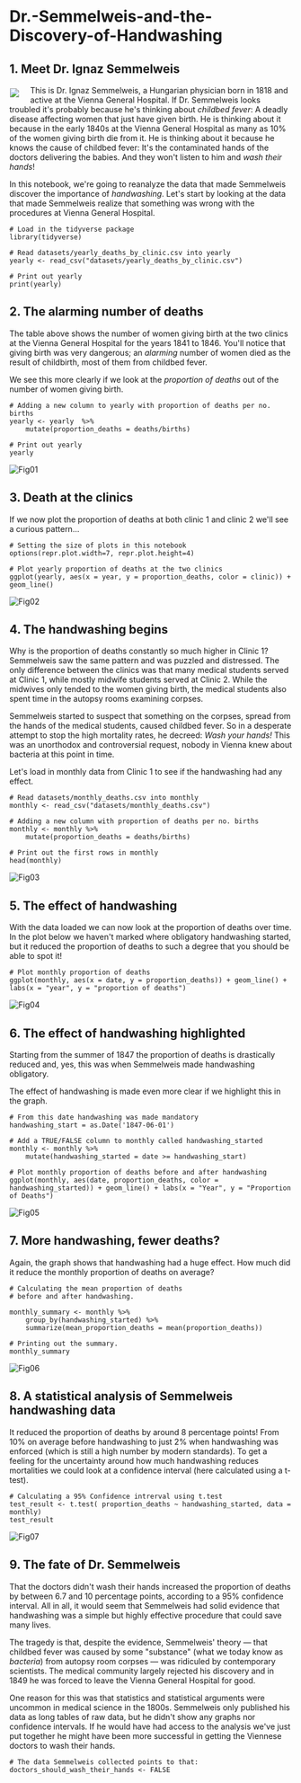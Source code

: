 # Dr.-Semmelweis-and-the-Discovery-of-Handwashing

## 1. Meet Dr. Ignaz Semmelweis
<p><img style="float: left;margin:5px 20px 5px 1px" src="https://upload.wikimedia.org/wikipedia/commons/c/c1/Borsos_%26_Doctor_Semmelweis_Ign%C3%A1c_cropped.jpg"></p>
<!--
<img style="float: left;margin:5px 20px 5px 1px" src="https://assets.datacamp.com/production/project_49/datasets/ignaz_semmelweis_1860.jpeg">
-->
<p>This is Dr. Ignaz Semmelweis, a Hungarian physician born in 1818 and active at the Vienna General Hospital. If Dr. Semmelweis looks troubled it's probably because he's thinking about <em>childbed fever</em>: A deadly disease affecting women that just have given birth. He is thinking about it because in the early 1840s at the Vienna General Hospital as many as 10% of the women giving birth die from it. He is thinking about it because he knows the cause of childbed fever: It's the contaminated hands of the doctors delivering the babies. And they won't listen to him and <em>wash their hands</em>!</p>
<p>In this notebook, we're going to reanalyze the data that made Semmelweis discover the importance of <em>handwashing</em>. Let's start by looking at the data that made Semmelweis realize that something was wrong with the procedures at Vienna General Hospital.

```
# Load in the tidyverse package
library(tidyverse)

# Read datasets/yearly_deaths_by_clinic.csv into yearly
yearly <- read_csv("datasets/yearly_deaths_by_clinic.csv")

# Print out yearly
print(yearly)
```

## 2. The alarming number of deaths
<p>The table above shows the number of women giving birth at the two clinics at the Vienna General Hospital for the years 1841 to 1846. You'll notice that giving birth was very dangerous; an <em>alarming</em> number of women died as the result of childbirth, most of them from childbed fever.</p>
<p>We see this more clearly if we look at the <em>proportion of deaths</em> out of the number of women giving birth. </p>

```
# Adding a new column to yearly with proportion of deaths per no. births
yearly <- yearly  %>% 
    mutate(proportion_deaths = deaths/births)

# Print out yearly
yearly
```

![Fig01](https://github.com/psungg/Dr.-Semmelweis-and-the-Discovery-of-Handwashing/blob/main/Images/Fig01.png)

## 3. Death at the clinics
<p>If we now plot the proportion of deaths at both clinic 1 and clinic 2  we'll see a curious pattern…</p>

```
# Setting the size of plots in this notebook
options(repr.plot.width=7, repr.plot.height=4)

# Plot yearly proportion of deaths at the two clinics
ggplot(yearly, aes(x = year, y = proportion_deaths, color = clinic)) + geom_line()
```

![Fig02](https://github.com/psungg/Dr.-Semmelweis-and-the-Discovery-of-Handwashing/blob/main/Images/Fig02.png)

## 4. The handwashing begins
<p>Why is the proportion of deaths constantly so much higher in Clinic 1? Semmelweis saw the same pattern and was puzzled and distressed. The only difference between the clinics was that many medical students served at Clinic 1, while mostly midwife students served at Clinic 2. While the midwives only tended to the women giving birth, the medical students also spent time in the autopsy rooms examining corpses. </p>
<p>Semmelweis started to suspect that something on the corpses, spread from the hands of the medical students, caused childbed fever. So in a desperate attempt to stop the high mortality rates, he decreed: <em>Wash your hands!</em> This was an unorthodox and controversial request, nobody in Vienna knew about bacteria at this point in time. </p>
<p>Let's load in monthly data from Clinic 1 to see if the handwashing had any effect.</p>

```
# Read datasets/monthly_deaths.csv into monthly
monthly <- read_csv("datasets/monthly_deaths.csv")

# Adding a new column with proportion of deaths per no. births
monthly <- monthly %>% 
    mutate(proportion_deaths = deaths/births)

# Print out the first rows in monthly
head(monthly)
```

![Fig03](https://github.com/psungg/Dr.-Semmelweis-and-the-Discovery-of-Handwashing/blob/main/Images/Fig03.png)

## 5. The effect of handwashing
<p>With the data loaded we can now look at the proportion of deaths over time. In the plot below we haven't marked where obligatory handwashing started, but it reduced the proportion of deaths to such a degree that you should be able to spot it!</p>

```
# Plot monthly proportion of deaths
ggplot(monthly, aes(x = date, y = proportion_deaths)) + geom_line() + labs(x = "year", y = "proportion of deaths")
```

![Fig04](https://github.com/psungg/Dr.-Semmelweis-and-the-Discovery-of-Handwashing/blob/main/Images/Fig04.png)

## 6. The effect of handwashing highlighted
<p>Starting from the summer of 1847 the proportion of deaths is drastically reduced and, yes, this was when Semmelweis made handwashing obligatory. </p>
<p>The effect of handwashing is made even more clear if we highlight this in the graph.</p>

```
# From this date handwashing was made mandatory
handwashing_start = as.Date('1847-06-01')

# Add a TRUE/FALSE column to monthly called handwashing_started
monthly <- monthly %>% 
    mutate(handwashing_started = date >= handwashing_start)

# Plot monthly proportion of deaths before and after handwashing
ggplot(monthly, aes(date, proportion_deaths, color = handwashing_started)) + geom_line() + labs(x = "Year", y = "Proportion of Deaths")
```

![Fig05](https://github.com/psungg/Dr.-Semmelweis-and-the-Discovery-of-Handwashing/blob/main/Images/Fig05.png)

## 7. More handwashing, fewer deaths?
<p>Again, the graph shows that handwashing had a huge effect. How much did it reduce the monthly proportion of deaths on average?</p>

```
# Calculating the mean proportion of deaths 
# before and after handwashing.

monthly_summary <- monthly %>% 
    group_by(handwashing_started) %>% 
    summarize(mean_proportion_deaths = mean(proportion_deaths))

# Printing out the summary.
monthly_summary
```

![Fig06](https://github.com/psungg/Dr.-Semmelweis-and-the-Discovery-of-Handwashing/blob/main/Images/Fig06.png)

## 8. A statistical analysis of Semmelweis handwashing data
<p>It reduced the proportion of deaths by around 8 percentage points! From 10% on average before handwashing to just 2% when handwashing was enforced (which is still a high number by modern standards). 
To get a feeling for the uncertainty around how much handwashing reduces mortalities we could look at a confidence interval (here calculated using a t-test).</p>

```
# Calculating a 95% Confidence intrerval using t.test 
test_result <- t.test( proportion_deaths ~ handwashing_started, data = monthly)
test_result
```

![Fig07](https://github.com/psungg/Dr.-Semmelweis-and-the-Discovery-of-Handwashing/blob/main/Images/Fig07.png)

## 9. The fate of Dr. Semmelweis
<p>That the doctors didn't wash their hands increased the proportion of deaths by between 6.7 and 10 percentage points, according to a 95% confidence interval. All in all, it would seem that Semmelweis had solid evidence that handwashing was a simple but highly effective procedure that could save many lives.</p>
<p>The tragedy is that, despite the evidence, Semmelweis' theory — that childbed fever was caused by some "substance" (what we today know as <em>bacteria</em>) from autopsy room corpses — was ridiculed by contemporary scientists. The medical community largely rejected his discovery and in 1849 he was forced to leave the Vienna General Hospital for good.</p>
<p>One reason for this was that statistics and statistical arguments were uncommon in medical science in the 1800s. Semmelweis only published his data as long tables of raw data, but he didn't show any graphs nor confidence intervals. If he would have had access to the analysis we've just put together he might have been more successful in getting the Viennese doctors to wash their hands.</p>

```
# The data Semmelweis collected points to that:
doctors_should_wash_their_hands <- FALSE
```
